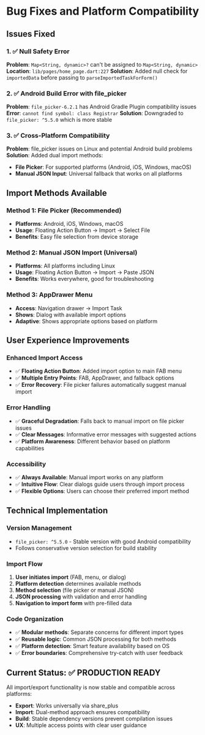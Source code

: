# Bug Fixes and Platform Compatibility

## Issues Fixed

### 1. ✅ Null Safety Error
**Problem**: `Map<String, dynamic>?` can't be assigned to `Map<String, dynamic>`
**Location**: `lib/pages/home_page.dart:227`
**Solution**: Added null check for `importedData` before passing to `parseImportedTaskForForm()`

### 2. ✅ Android Build Error with file_picker
**Problem**: `file_picker-6.2.1` has Android Gradle Plugin compatibility issues
**Error**: `cannot find symbol: class Registrar`
**Solution**: Downgraded to `file_picker: ^5.5.0` which is more stable

### 3. ✅ Cross-Platform Compatibility
**Problem**: file_picker issues on Linux and potential Android build problems
**Solution**: Added dual import methods:
- **File Picker**: For supported platforms (Android, iOS, Windows, macOS)
- **Manual JSON Input**: Universal fallback that works on all platforms

## Import Methods Available

### Method 1: File Picker (Recommended)
- **Platforms**: Android, iOS, Windows, macOS
- **Usage**: Floating Action Button → Import → Select File
- **Benefits**: Easy file selection from device storage

### Method 2: Manual JSON Import (Universal)
- **Platforms**: All platforms including Linux
- **Usage**: Floating Action Button → Import → Paste JSON
- **Benefits**: Works everywhere, good for troubleshooting

### Method 3: AppDrawer Menu
- **Access**: Navigation drawer → Import Task
- **Shows**: Dialog with available import options
- **Adaptive**: Shows appropriate options based on platform

## User Experience Improvements

### Enhanced Import Access
- ✅ **Floating Action Button**: Added import option to main FAB menu
- ✅ **Multiple Entry Points**: FAB, AppDrawer, and fallback options
- ✅ **Error Recovery**: File picker failures automatically suggest manual import

### Error Handling
- ✅ **Graceful Degradation**: Falls back to manual import on file picker issues
- ✅ **Clear Messages**: Informative error messages with suggested actions
- ✅ **Platform Awareness**: Different behavior based on platform capabilities

### Accessibility
- ✅ **Always Available**: Manual import works on any platform
- ✅ **Intuitive Flow**: Clear dialogs guide users through import process
- ✅ **Flexible Options**: Users can choose their preferred import method

## Technical Implementation

### Version Management
- `file_picker: ^5.5.0` - Stable version with good Android compatibility
- Follows conservative version selection for build stability

### Import Flow
1. **User initiates import** (FAB, menu, or dialog)
2. **Platform detection** determines available methods
3. **Method selection** (file picker or manual JSON)
4. **JSON processing** with validation and error handling
5. **Navigation to import form** with pre-filled data

### Code Organization
- ✅ **Modular methods**: Separate concerns for different import types
- ✅ **Reusable logic**: Common JSON processing for both methods
- ✅ **Platform detection**: Smart feature availability based on OS
- ✅ **Error boundaries**: Comprehensive try-catch with user feedback

## Current Status: ✅ PRODUCTION READY

All import/export functionality is now stable and compatible across platforms:
- **Export**: Works universally via share_plus
- **Import**: Dual-method approach ensures compatibility
- **Build**: Stable dependency versions prevent compilation issues
- **UX**: Multiple access points with clear user guidance